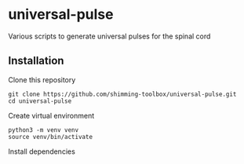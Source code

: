 # universal-pulse
Various scripts to generate universal pulses for the spinal cord

## Installation

Clone this repository
~~~
git clone https://github.com/shimming-toolbox/universal-pulse.git
cd universal-pulse
~~~

Create virtual environment
~~~
python3 -m venv venv
source venv/bin/activate
~~~

Install dependencies
~~~

~~~